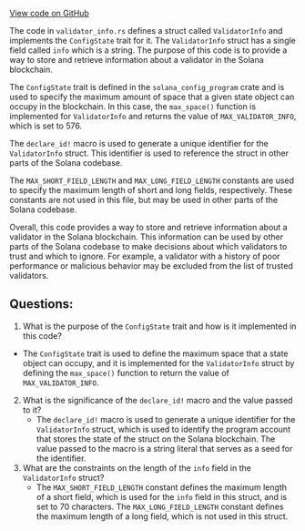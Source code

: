 [View code on GitHub](https://github.com/solana-labs/solana/blob/master/account-decoder/src/validator_info.rs)

The code in `validator_info.rs` defines a struct called `ValidatorInfo` and implements the `ConfigState` trait for it. The `ValidatorInfo` struct has a single field called `info` which is a string. The purpose of this code is to provide a way to store and retrieve information about a validator in the Solana blockchain.

The `ConfigState` trait is defined in the `solana_config_program` crate and is used to specify the maximum amount of space that a given state object can occupy in the blockchain. In this case, the `max_space()` function is implemented for `ValidatorInfo` and returns the value of `MAX_VALIDATOR_INFO`, which is set to 576.

The `declare_id!` macro is used to generate a unique identifier for the `ValidatorInfo` struct. This identifier is used to reference the struct in other parts of the Solana codebase.

The `MAX_SHORT_FIELD_LENGTH` and `MAX_LONG_FIELD_LENGTH` constants are used to specify the maximum length of short and long fields, respectively. These constants are not used in this file, but may be used in other parts of the Solana codebase.

Overall, this code provides a way to store and retrieve information about a validator in the Solana blockchain. This information can be used by other parts of the Solana codebase to make decisions about which validators to trust and which to ignore. For example, a validator with a history of poor performance or malicious behavior may be excluded from the list of trusted validators.
## Questions: 
 1. What is the purpose of the `ConfigState` trait and how is it implemented in this code?
   - The `ConfigState` trait is used to define the maximum space that a state object can occupy, and it is implemented for the `ValidatorInfo` struct by defining the `max_space()` function to return the value of `MAX_VALIDATOR_INFO`.
2. What is the significance of the `declare_id!` macro and the value passed to it?
   - The `declare_id!` macro is used to generate a unique identifier for the `ValidatorInfo` struct, which is used to identify the program account that stores the state of the struct on the Solana blockchain. The value passed to the macro is a string literal that serves as a seed for the identifier.
3. What are the constraints on the length of the `info` field in the `ValidatorInfo` struct?
   - The `MAX_SHORT_FIELD_LENGTH` constant defines the maximum length of a short field, which is used for the `info` field in this struct, and is set to 70 characters. The `MAX_LONG_FIELD_LENGTH` constant defines the maximum length of a long field, which is not used in this struct.